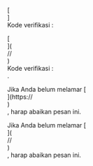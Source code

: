 [<br host>]<br action>Kode verifikasi :<br code>

[<br host>](<br protocol>//<br host>)<br action>Kode verifikasi :<br code>.

Jika Anda belum melamar [<br host>](https://<br host>)<br action>, harap abaikan pesan ini.

Jika Anda belum melamar [<br host>](<br protocol>//<br host>)<br action>, harap abaikan pesan ini.
